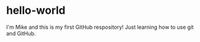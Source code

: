 # hello-world
I'm Mike and this is my first GitHub respository! Just learning how to use git and GitHub.
